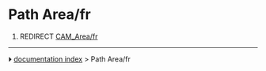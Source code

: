 # Path Area/fr
1.  REDIRECT [CAM_Area/fr](CAM_Area/fr.md)



---
⏵ [documentation index](../README.md) > Path Area/fr

